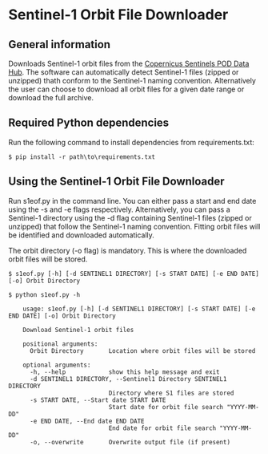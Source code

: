 # Sentinel-1 Orbit File Downloader

## General information

Downloads Sentinel-1 orbit files from the [Copernicus Sentinels POD Data Hub](https://scihub.copernicus.eu/gnss/#/home). The software can automatically detect Sentinel-1 files (zipped or unzipped) thath conform to the Sentinel-1 naming convention. Alternatively the user can choose to download all orbit files for a given date range or download the full archive.

## Required Python dependencies

Run the following command to install dependencies from requirements.txt:

```console
$ pip install -r path\to\requirements.txt
```

## Using the Sentinel-1 Orbit File Downloader

Run s1eof.py in the command line. You can either pass a start and end date using the -s and -e flags respectively. Alternatively, you can pass a Sentinel-1 directory using the -d flag containing Sentinel-1 files (zipped or unzipped) that follow the Sentinel-1 naming convention. Fitting orbit files will be identified and downloaded automatically.

The orbit directory (-o flag) is mandatory. This is where the downloaded orbit files will be stored.

```console
$ s1eof.py [-h] [-d SENTINEL1 DIRECTORY] [-s START DATE] [-e END DATE] [-o] Orbit Directory
```

```console
$ python s1eof.py -h

	usage: s1eof.py [-h] [-d SENTINEL1 DIRECTORY] [-s START DATE] [-e END DATE] [-o] Orbit Directory

	Download Sentinel-1 orbit files

	positional arguments:
	  Orbit Directory       Location where orbit files will be stored

	optional arguments:
	  -h, --help            show this help message and exit
	  -d SENTINEL1 DIRECTORY, --Sentinel1 Directory SENTINEL1 DIRECTORY
							Directory where S1 files are stored
	  -s START DATE, --Start date START DATE
							Start date for orbit file search "YYYY-MM-DD"
	  -e END DATE, --End date END DATE
							End date for orbit file search "YYYY-MM-DD"
	  -o, --overwrite       Overwrite output file (if present)
```